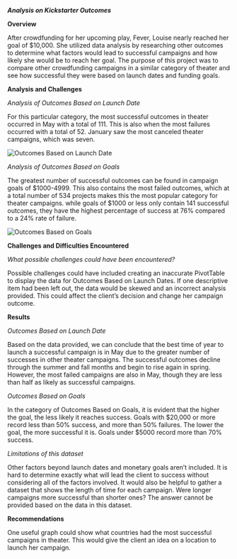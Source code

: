 <b><i>Analysis on Kickstarter Outcomes</b></i>

<b>Overview</b>

After crowdfunding for her upcoming play, Fever, Louise nearly reached her goal of $10,000.  She utilized data analysis by researching other outcomes to determine what factors would lead to successful campaigns and how likely she would be to reach her goal.  The purpose of this project was to compare other crowdfunding campaigns in a similar category of theater and see how successful they were based on launch dates and funding goals.

<b>Analysis and Challenges</b>

<i>Analysis of Outcomes Based on Launch Date</i> 

For this particular category, the most successful outcomes in theater occurred in May with a total of 111.  This is also when the most failures occurred with a total of 52. January saw the most canceled theater campaigns, which was seven. 

![Outcomes Based on Launch Date](https://user-images.githubusercontent.com/100445222/157942611-27f1f92e-2434-4919-bad3-d9e37ec9d301.png)

<i>Analysis of Outcomes Based on Goals</i> 

The greatest number of successful outcomes can be found in campaign goals of $1000-4999. This also contains the most failed outcomes, which at a total number of 534 projects makes this the most popular category for theater campaigns. while goals of $1000 or less only contain 141 successful outcomes, they have the highest percentage of success at 76% compared to a 24% rate of failure.

![Outcomes Based on Goals](https://user-images.githubusercontent.com/100445222/157942953-8974afe0-3da0-4b98-85f8-2eeb1de7a901.png)

<b>Challenges and Difficulties Encountered </b>

<i>What possible challenges could have been encountered?</i> 

Possible challenges could have included creating an inaccurate PivotTable to display the data for Outcomes Based on Launch Dates.  If one descriptive item had been left out, the data would be skewed and an incorrect analysis provided.  This could affect the client’s decision and change her campaign outcome.

<b>Results</b>

<i>Outcomes Based on Launch Date</i>

Based on the data provided, we can conclude that the best time of year to launch a successful campaign is in May due to the greater number of successes in other theater campaigns.  The successful outcomes decline through the summer and fall months and begin to rise again in spring.  However, the most failed campaigns are also in May, though they are less than half as likely as successful campaigns.

<i>Outcomes Based on Goals</i>

In the category of Outcomes Based on Goals, it is evident that the higher the goal, the less likely it reaches success.  Goals with $20,000 or more record less than 50% success, and more than 50% failures.  The lower the goal, the more successful it is.  Goals under $5000 record more than 70% success.

<i>Limitations of this dataset</i>

Other factors beyond launch dates and monetary goals aren’t included.  It is hard to determine exactly what will lead the client to success without considering all of the factors involved.  It would also be helpful to gather a dataset that shows the length of time for each campaign.  Were longer campaigns more successful than shorter ones?  The answer cannot be provided based on the data in this dataset.

<b>Recommendations</b>  

One useful graph could show what countries had the most successful campaigns in theater.  This would give the client an idea on a location to launch her campaign.  

